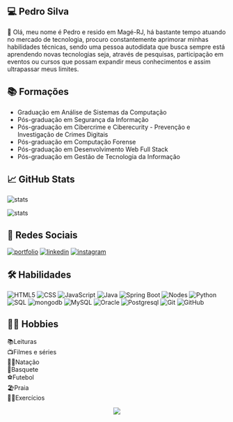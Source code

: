 ## 💻 Pedro Silva

👋 Olá, meu nome é Pedro e resido em Magé-RJ, há bastante tempo atuando no mercado de tecnologia, procuro constantemente aprimorar minhas habilidades técnicas, sendo uma pessoa autodidata que busca sempre está aprendendo novas tecnologias seja, através de pesquisas, participação em eventos ou cursos que possam expandir meus conhecimentos e assim ultrapassar meus limites.

## 📚 Formações

- Graduação em Análise de Sistemas da Computação
- Pós-graduação em Segurança da Informação
- Pós-graduação em Cibercrime e Ciberecurity - Prevenção e Investigação de Crimes Digitais
- Pós-graduação em Computação Forense
- Pós-graduação em Desenvolvimento Web Full Stack
- Pós-graduação em Gestão de Tecnologia da Informação

## 📈 GitHub Stats

![stats](https://github-readme-stats.vercel.app/api?username=pedrossjr&show_icons=true&theme=prussian)

![stats](https://github-readme-stats.vercel.app/api/top-langs/?username=pedrossjr&layout=compact&langs_count=7&theme=prussian)

## 🔗 Redes Sociais

[![portfolio](https://img.shields.io/badge/my_portfolio-000?style=for-the-badge&logo=ko-fi&logoColor=white)](https://github.com/pedrossjr?tab=repositories/)
[![linkedin](https://img.shields.io/badge/linkedin-0A66C2?style=for-the-badge&logo=linkedin&logoColor=white)](https://www.linkedin.com/in/pedrosouzasjr/)
[![instagram](https://img.shields.io/badge/Instagram-E4405F?style=for-the-badge&logo=instagram&logoColor=white)](https://www.instagram.com/pedrosouzasjr/)

## 🛠 Habilidades

![HTML5](https://img.shields.io/badge/HTML5-E34F26?style=for-the-badge&logo=html5&logoColor=white)
![CSS](https://img.shields.io/badge/CSS3-1572B6?style=for-the-badge&logo=css3&logoColor=white)
![JavaScript](https://img.shields.io/badge/JavaScript-F7DF1E?style=for-the-badge&logo=javascript&logoColor=black) 
![Java](https://img.shields.io/badge/Java-ED8B00?style=for-the-badge&logo=openjdk&logoColor=white)
![Spring Boot](https://img.shields.io/badge/SpringBoot-6DB33F?style=flat-square&logo=Spring&logoColor=white)
![Nodes](https://img.shields.io/badge/Node.js-43853D?style=for-the-badge&logo=node.js&logoColor=white)
![Python](https://img.shields.io/badge/python-3670A0?style=for-the-badge&logo=python&logoColor=ffdd54)
![SQL](https://img.shields.io/badge/-SQL-000?&logo=MySQL&logoColor=4479A1)
![mongodb](https://img.shields.io/badge/-MongoDB-13aa52?style=for-the-badge&logo=mongodb&logoColor=white)
![MySQL](https://shields.io/badge/MySQL-lightgrey?logo=mysql&style=plastic&logoColor=white&labelColor=blue)
![Oracle](https://img.shields.io/badge/Oracle-F80000?style=for-the-badge&logo=Oracle&logoColor=white)
![Postgresql](https://img.shields.io/badge/postgresql-4169e1?style=for-the-badge&logo=postgresql&logoColor=white)
![Git](https://img.shields.io/badge/Git-F05032?style=for-the-badge&logo=git&logoColor=white)
![GitHub](https://img.shields.io/badge/GitHub-181717?style=for-the-badge&logo=github&logoColor=white)

## 🧘‍♂️ Hobbies

📚Leituras\
📺Filmes e séries\
🏊‍♂️Natação\
🏀Basquete\
⚽Futebol\
🏖️Praia\
🏃‍♂️Exercícios

<p align="center"><img alingn="center" src="https://profile-counter.glitch.me/pedrossjr/count.svg" /></p>
